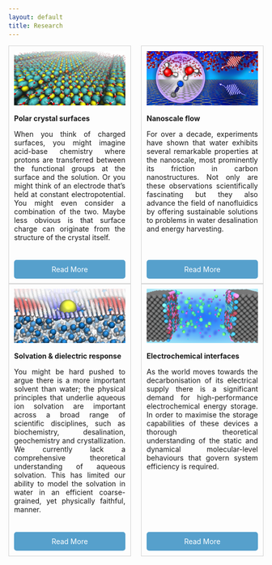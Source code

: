 ```yaml
---
layout: default
title: Research
---
```


<div style="display: grid; grid-template-columns: repeat(2, 1fr); gap: 20px;">
    <div style="border: 1px solid lightgrey; padding: 10px; display: flex; flex-direction: column; justify-content: space-between; height: 100%;">
        <div>
            <img src="/research_sites/polarsurface.png" alt="Image 1 Description" style="width: 100%;" />
            <p style="text-align: justify;"><b>Polar crystal surfaces</b></p>
            <p style="text-align: justify;">When you think of charged surfaces, you might imagine acid-base chemistry where protons are transferred between the functional groups at the surface and the solution. Or you might think of an electrode that’s held at constant electropotential. You might even consider a combination of the two. Maybe less obvious is that surface charge can originate from the structure of the crystal itself.</p>
        </div>
        <a href="/research_sites/polarcrystalsurfaces/" style="margin-top: auto; padding: 10px 15px; color: white; background-color: #56a0cc; text-decoration: none; border-radius: 5px; text-align: center;">Read More</a>
    </div>
    <div style="border: 1px solid lightgrey; padding: 10px; display: flex; flex-direction: column; justify-content: space-between; height: 100%;">
        <div>
            <img src="/research_sites/nanoscaletop.png" alt="Image 2 Description" style="width: 100%;" />
            <p style="text-align: justify;"><b>Nanoscale flow</b></p>
            <p style="text-align: justify;">For over a decade, experiments have shown that water exhibits several remarkable properties at the nanoscale, most prominently its friction in carbon nanostructures. Not only are these observations scientifically fascinating but they also advance the field of nanofluidics by offering sustainable solutions to problems in water desalination and energy harvesting.</p>
        </div>
        <a href="/research_sites/nanoscaleflow/" style="margin-top: auto; padding: 10px 15px; color: white; background-color: #56a0cc; text-decoration: none; border-radius: 5px; text-align: center;">Read More</a>
    </div>
    <div style="border: 1px solid lightgrey; padding: 10px; display: flex; flex-direction: column; justify-content: space-between; height: 100%;">
        <div>
            <img src="/research_sites/solvationtop.png" alt="Image 3 Description" style="width: 100%;" />
            <p style="text-align: justify;"><b>Solvation & dielectric response</b></p>
            <p style="text-align: justify;">You might be hard pushed to argue there is a more important solvent than water; the physical principles that underlie aqueous ion solvation are important across a broad range of scientific disciplines, such as biochemistry, desalination, geochemistry and crystallization. We currently lack a comprehensive theoretical understanding of aqueous solvation. This has limited our ability to model the solvation in water in an efficient coarse-grained, yet physically faithful, manner.</p>
        </div>
        <a href="/research_sites/solvation/" style="margin-top: auto; padding: 10px 15px; color: white; background-color: #56a0cc; text-decoration: none; border-radius: 5px; text-align: center;">Read More</a>
    </div>
    <div style="border: 1px solid lightgrey; padding: 10px; display: flex; flex-direction: column; justify-content: space-between; height: 100%;">
        <div>
            <img src="/research_sites/electrochemicaltop.png" alt="Image 4 Description" style="width: 100%;" />
            <p style="text-align: justify;"><b>Electrochemical interfaces</b></p>
            <p style="text-align: justify;">As the world moves towards the decarbonisation of its electrical supply there is a significant demand for high-performance electrochemical energy storage. In order to maximise the storage capabilities of these devices a thorough theoretical understanding of the static and dynamical molecular-level behaviours that govern system efficiency is required.</p>
        </div>
        <a href="/research_sites/electrochemicalinterfaces/" style="margin-top: auto; padding: 10px 15px; color: white; background-color: #56a0cc; text-decoration: none; border-radius: 5px; text-align: center;">Read More</a>
    </div>
</div>
